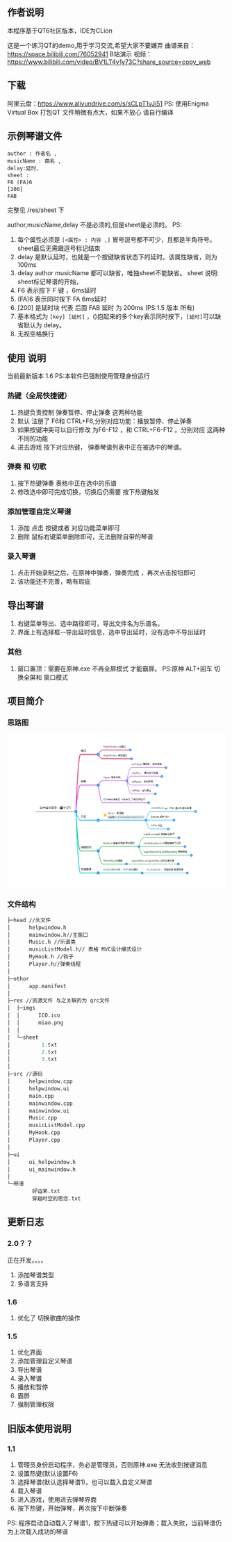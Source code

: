 ## 作者说明

本程序基于QT6社区版本，IDE为CLion

这是一个练习QT的demo,用于学习交流,希望大家不要嫌弃
曲谱来自：
https://space.bilibili.com/76052941
B站演示 视频：https://www.bilibili.com/video/BV1LT4y1y73C?share_source=copy_web

## 下载
阿里云盘：https://www.aliyundrive.com/s/sCLpT1vJi51
PS: 使用Enigma Virtual Box 打包QT 文件稍微有点大，如果不放心 请自行编译
## 示例琴谱文件
```txl
author : 作者名 ,
musicName : 曲名 ,
delay:延时,
sheet :
F6 (FA)6
[200]
FAB
```
完整见 /res/sheet 下

author,musicName,delay 不是必须的,但是sheet是必须的。
PS:
1. 每个属性必须是 `[<属性> : 内容 ,]`  冒号逗号都不可少，且都是半角符号。sheet最后无需跟逗号标记结束
2. delay 是默认延时，也就是一个按键缺省状态下的延时。该属性缺省，则为100ms
3. delay author musicName  都可以缺省，唯独sheet不能缺省。
sheet 说明:
sheet标记琴谱的开始，
1. F6 表示按下 F 键 ，6ms延时
2. (FA)6 表示同时按下 FA 6ms延时
3. [200] 是延时块 代表 后面 FAB 延时 为 200ms (PS:1.5 版本 所有)
4. 基本格式为 `[key] [延时]` ，()抱起来的多个key表示同时按下，`[延时]`可以缺省默认为 delay。
5. 无视空格换行

## 使用 说明
当前最新版本 1.6
PS:本软件已强制使用管理身份运行

### 热键（全局快捷键）

1. 热键负责控制 弹奏暂停、停止弹奏 这两种功能
2. 默认 注册了 F6和 CTRL+F6,分别对应功能：播放暂停、停止弹奏 
3. 如果按键冲突可以自行修改 为F6-F12 ，和 CTRL+F6-F12 。分别对应 这两种不同的功能
4. 进去游戏 按下对应热键， 弹奏琴谱列表中正在被选中的琴谱。

### 弹奏 和 切歌
1. 按下热键弹奏 表格中正在选中的乐谱
2. 修改选中即可完成切换，切换后仍需要 按下热键触发

### 添加管理自定义琴谱
1. 添加 点击 按键或者 对应功能菜单即可
2. 删除 鼠标右键菜单删除即可，无法删除自带的琴谱
### 录入琴谱
1. 点击开始录制之后，在原神中弹奏，弹奏完成 ，再次点击按钮即可
2. 该功能还不完善，略有瑕疵
## 导出琴谱
1. 右键菜单导出、选中路径即可，导出文件名为乐谱名。
2. 界面上有选择框--导出延时信息，选中导出延时，没有选中不导出延时
### 其他
1. 窗口置顶：需要在原神.exe 不再全屏模式 才能霸屏。 PS:原神 ALT+回车 切换全屏和 窗口模式

## 项目简介

### 思路图

 <img src="img/image-20220222185903162.png" alt="image-20220222185903162" style="zoom:67%;" />

### 文件结构

```tcl
├─head //头文件
│      helpwindow.h
│      mainwindow.h//主窗口
│      Music.h //乐谱类
│      musicListModel.h// 表格 MVC设计模式设计
│      MyHook.h //钩子
│      Player.h//弹奏线程
│
├─othor
│      app.manifest
│
├─res //资源文件 与之关联的为 qrc文件
│  ├─imgs
│  │      ICO.ico
│  │      miao.png
│  │
│  └─sheet
│          1.txt
│          2.txt
│          3.txt
│
├─src //源码
│      helpwindow.cpp
│      helpwindow.ui
│      main.cpp
│      mainwindow.cpp
│      mainwindow.ui
│      Music.cpp
│      musicListModel.cpp
│      MyHook.cpp
│      Player.cpp
│
├─ui
│      ui_helpwindow.h
│      ui_mainwindow.h
│
└─琴谱
        好运来.txt
        穿越时空的思念.txt
```



## 更新日志
### 2.0？？
正在开发。。。。
1. 添加琴谱类型
2. 多语言支持

### 1.6
1. 优化了 切换歌曲的操作
### 1.5
1. 优化界面
2. 添加管理自定义琴谱
3. 导出琴谱
4. 录入琴谱
5. 播放和暂停
6. 霸屏
7. 强制管理权限


## 旧版本使用说明

### 1.1
1. 管理员身份启动程序，务必是管理员，否则原神.exe 无法收到按键消息
2. 设置热键(默认设置F6)
3. 选择琴谱(默认选择琴谱1)，也可以载入自定义琴谱
4. 载入琴谱
4. 进入游戏，使用进去弹琴界面
5. 按下热键，开始弹琴，再次按下中断弹奏

PS: 程序启动自动载入了琴谱1，按下热键可以开始弹奏；载入失败，当前琴谱仍为上次载入成功的琴谱



